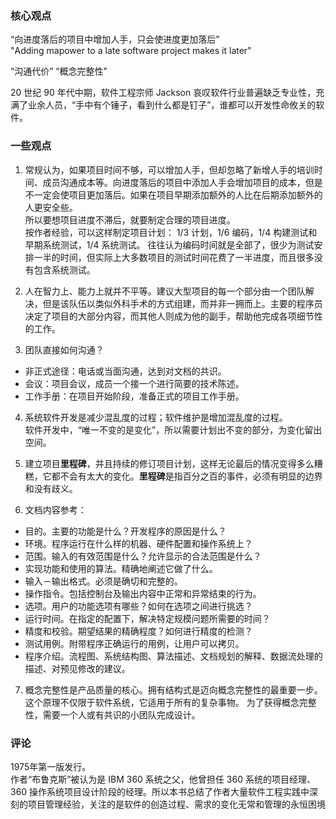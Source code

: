 ### 核心观点
“向进度落后的项目中增加人手，只会使进度更加落后”    
"Adding mapower to a late software project makes it later"    

“沟通代价” “概念完整性”    

20 世纪 90 年代中期，软件工程宗师 Jackson 哀叹软件行业普遍缺乏专业性，充满了业余人员，“手中有个锤子，看到什么都是钉子”，谁都可以开发性命攸关的软件。


### 一些观点
1. 常规认为，如果项目时间不够，可以增加人手，但却忽略了新增人手的培训时间、成员沟通成本等。向进度落后的项目中添加人手会增加项目的成本，但是不一定会使项目更加落后。如果在项目早期添加额外的人比在后期添加额外的人更安全些。    
所以要想项目进度不滞后，就要制定合理的项目进度。    
按作者经验，可以这样制定项目计划： 1/3 计划，1/6 编码，1/4 构建测试和早期系统测试，1/4 系统测试。
往往认为编码时间就是全部了，很少为测试安排一半的时间，但实际上大多数项目的测试时间花费了一半进度，而且很多没有包含系统测试。

2. 人在智力上、能力上就并不平等。建议大型项目的每一个部分由一个团队解决，但是该队伍以类似外科手术的方式组建，而并非一拥而上。主要的程序员决定了项目的大部分内容，而其他人则成为他的副手，帮助他完成各项细节性的工作。

3. 团队直接如何沟通？
 * 非正式途径：电话或当面沟通，达到对文档的共识。
 * 会议：项目会议，成员一个接一个进行简要的技术陈述。
 * 工作手册：在项目开始阶段，准备正式的项目工作手册。

4. 系统软件开发是减少混乱度的过程；软件维护是增加混乱度的过程。    
软件开发中，“唯一不变的是变化”，所以需要计划出不变的部分，为变化留出空间。

5. 建立项目**里程碑**，并且持续的修订项目计划，这样无论最后的情况变得多么糟糕，它都不会有太大的变化。**里程碑**是指百分之百的事件，必须有明显的边界和没有歧义。

6. 文档内容参考：    
 * 目的。主要的功能是什么？开发程序的原因是什么？
 * 环境。程序运行在什么样的机器、硬件配置和操作系统上？
 * 范围。输入的有效范围是什么？允许显示的合法范围是什么？
 * 实现功能和使用的算法。精确地阐述它做了什么。
 * 输入－输出格式。必须是确切和完整的。
 * 操作指令。包括控制台及输出内容中正常和异常结束的行为。
 * 选项。用户的功能选项有哪些？如何在选项之间进行挑选？
 * 运行时间。在指定的配置下，解决特定规模问题所需要的时间？
 * 精度和校验。期望结果的精确程度？如何进行精度的检测？
 * 测试用例。附带程序正确运行的用例，让用户可以拷贝。
 * 程序介绍。流程图、系统结构图、算法描述、文档规划的解释、数据流处理的描述、对预见修改的建议。

7. 概念完整性是产品质量的核心。拥有结构式是迈向概念完整性的最重要一步。这个原理不仅限于软件系统，它适用于所有的复杂事物。 为了获得概念完整性，需要一个人或有共识的小团队完成设计。

### 评论
1975年第一版发行。    
作者“布鲁克斯”被认为是 IBM 360 系统之父，他曾担任 360 系统的项目经理、360 操作系统项目设计阶段的经理。所以本书总结了作者大量软件工程实践中深刻的项目管理经验，关注的是软件的创造过程、需求的变化无常和管理的永恒困境
